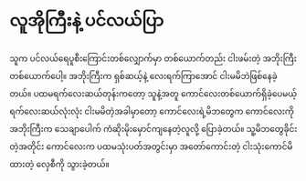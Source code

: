 # လူအိုကြီးနဲ့ ပင်လယ်ပြာ

သူက ပင်လယ်ရေပူစီးကြောင်းတစ်လျှောက်မှာ တစ်ယောက်တည်း ငါးဖမ်းတဲ့ အဘိုးကြီးတစ်ယောက်ပေါ့။ အဘိုးကြီးက ရှစ်ဆယ့်နဲ့ လေးရက်ကြာအောင် ငါးမမိဘဲဖြစ်နေခဲ့တယ်။ ပထမရက်လေးဆယ်တုန်းကတော့ သူနဲ့အတူ ကောင်လေးတစ်ယောက်ရှိခဲ့ပေမယ့် ရက်လေးဆယ်လုံးလုံး ငါးမမိတဲ့အခါမှာတော့ ကောင်လေးရဲ့မိဘတွေက ကောင်လေးကို အဘိုးကြီးက သေချာပေါက် ကံဆိုးမိုးမှောင်ကျနေတဲ့လူလို့ ပြောခဲ့တယ်။ သူ့မိဘတွေခိုင်းတဲ့အတိုင်း ကောင်လေးက ပထမသုံးပတ်အတွင်းမှာ အတော်ကောင်းတဲ့ ငါးသုံးကောင်မိထားတဲ့ လှေစီကို သွားခဲ့တယ်။ 